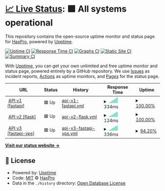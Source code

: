 # [📈 Live Status](https://demo.upptime.js.org): <!--live status--> **🟩 All systems operational**

This repository contains the open-source uptime monitor and status page for [HaxPro](https://demo.upptime.js.org), powered by [Upptime](https://github.com/upptime/upptime).

[![Uptime CI](https://github.com/haxspro/upptime/workflows/Uptime%20CI/badge.svg)](https://github.com/haxspro/upptime/actions?query=workflow%3A%22Uptime+CI%22)
[![Response Time CI](https://github.com/haxspro/upptime/workflows/Response%20Time%20CI/badge.svg)](https://github.com/haxspro/upptime/actions?query=workflow%3A%22Response+Time+CI%22)
[![Graphs CI](https://github.com/haxspro/upptime/workflows/Graphs%20CI/badge.svg)](https://github.com/haxspro/upptime/actions?query=workflow%3A%22Graphs+CI%22)
[![Static Site CI](https://github.com/haxspro/upptime/workflows/Static%20Site%20CI/badge.svg)](https://github.com/haxspro/upptime/actions?query=workflow%3A%22Static+Site+CI%22)
[![Summary CI](https://github.com/haxspro/upptime/workflows/Summary%20CI/badge.svg)](https://github.com/haxspro/upptime/actions?query=workflow%3A%22Summary+CI%22)

With [Upptime](https://upptime.js.org), you can get your own unlimited and free uptime monitor and status page, powered entirely by a GitHub repository. We use [Issues](https://github.com/haxspro/upptime/issues) as incident reports, [Actions](https://github.com/haxspro/upptime/actions) as uptime monitors, and [Pages](https://demo.upptime.js.org) for the status page.

<!--start: status pages-->
<!-- This summary is generated by Upptime (https://github.com/upptime/upptime) -->
<!-- Do not edit this manually, your changes will be overwritten -->
<!-- prettier-ignore -->
| URL | Status | History | Response Time | Uptime |
| --- | ------ | ------- | ------------- | ------ |
| <img alt="" src="https://icons.duckduckgo.com/ip3/api.pakai.eu.org.ico" height="13"> [API v1 [fastapi]](https://api.pakai.eu.org/ping) | 🟩 Up | [api-v1-fastapi.yml](https://github.com/haxspro/upptime/commits/HEAD/history/api-v1-fastapi.yml) | <details><summary><img alt="Response time graph" src="./graphs/api-v1-fastapi/response-time-week.png" height="20"> 334ms</summary><br><a href="https://uptime.pakai.eu.org/history/api-v1-fastapi"><img alt="Response time 334" src="https://img.shields.io/endpoint?url=https%3A%2F%2Fraw.githubusercontent.com%2Fhaxspro%2Fupptime%2FHEAD%2Fapi%2Fapi-v1-fastapi%2Fresponse-time.json"></a><br><a href="https://uptime.pakai.eu.org/history/api-v1-fastapi"><img alt="24-hour response time 334" src="https://img.shields.io/endpoint?url=https%3A%2F%2Fraw.githubusercontent.com%2Fhaxspro%2Fupptime%2FHEAD%2Fapi%2Fapi-v1-fastapi%2Fresponse-time-day.json"></a><br><a href="https://uptime.pakai.eu.org/history/api-v1-fastapi"><img alt="7-day response time 334" src="https://img.shields.io/endpoint?url=https%3A%2F%2Fraw.githubusercontent.com%2Fhaxspro%2Fupptime%2FHEAD%2Fapi%2Fapi-v1-fastapi%2Fresponse-time-week.json"></a><br><a href="https://uptime.pakai.eu.org/history/api-v1-fastapi"><img alt="30-day response time 334" src="https://img.shields.io/endpoint?url=https%3A%2F%2Fraw.githubusercontent.com%2Fhaxspro%2Fupptime%2FHEAD%2Fapi%2Fapi-v1-fastapi%2Fresponse-time-month.json"></a><br><a href="https://uptime.pakai.eu.org/history/api-v1-fastapi"><img alt="1-year response time 334" src="https://img.shields.io/endpoint?url=https%3A%2F%2Fraw.githubusercontent.com%2Fhaxspro%2Fupptime%2FHEAD%2Fapi%2Fapi-v1-fastapi%2Fresponse-time-year.json"></a></details> | <details><summary><a href="https://uptime.pakai.eu.org/history/api-v1-fastapi">100.00%</a></summary><a href="https://uptime.pakai.eu.org/history/api-v1-fastapi"><img alt="All-time uptime 100.00%" src="https://img.shields.io/endpoint?url=https%3A%2F%2Fraw.githubusercontent.com%2Fhaxspro%2Fupptime%2FHEAD%2Fapi%2Fapi-v1-fastapi%2Fuptime.json"></a><br><a href="https://uptime.pakai.eu.org/history/api-v1-fastapi"><img alt="24-hour uptime 100.00%" src="https://img.shields.io/endpoint?url=https%3A%2F%2Fraw.githubusercontent.com%2Fhaxspro%2Fupptime%2FHEAD%2Fapi%2Fapi-v1-fastapi%2Fuptime-day.json"></a><br><a href="https://uptime.pakai.eu.org/history/api-v1-fastapi"><img alt="7-day uptime 100.00%" src="https://img.shields.io/endpoint?url=https%3A%2F%2Fraw.githubusercontent.com%2Fhaxspro%2Fupptime%2FHEAD%2Fapi%2Fapi-v1-fastapi%2Fuptime-week.json"></a><br><a href="https://uptime.pakai.eu.org/history/api-v1-fastapi"><img alt="30-day uptime 100.00%" src="https://img.shields.io/endpoint?url=https%3A%2F%2Fraw.githubusercontent.com%2Fhaxspro%2Fupptime%2FHEAD%2Fapi%2Fapi-v1-fastapi%2Fuptime-month.json"></a><br><a href="https://uptime.pakai.eu.org/history/api-v1-fastapi"><img alt="1-year uptime 100.00%" src="https://img.shields.io/endpoint?url=https%3A%2F%2Fraw.githubusercontent.com%2Fhaxspro%2Fupptime%2FHEAD%2Fapi%2Fapi-v1-fastapi%2Fuptime-year.json"></a></details>
| <img alt="" src="https://icons.duckduckgo.com/ip3/f-api.pakai.eu.org.ico" height="13"> [API v2 [flask]](https://f-api.pakai.eu.org/ping) | 🟩 Up | [api-v2-flask.yml](https://github.com/haxspro/upptime/commits/HEAD/history/api-v2-flask.yml) | <details><summary><img alt="Response time graph" src="./graphs/api-v2-flask/response-time-week.png" height="20"> 124ms</summary><br><a href="https://uptime.pakai.eu.org/history/api-v2-flask"><img alt="Response time 124" src="https://img.shields.io/endpoint?url=https%3A%2F%2Fraw.githubusercontent.com%2Fhaxspro%2Fupptime%2FHEAD%2Fapi%2Fapi-v2-flask%2Fresponse-time.json"></a><br><a href="https://uptime.pakai.eu.org/history/api-v2-flask"><img alt="24-hour response time 124" src="https://img.shields.io/endpoint?url=https%3A%2F%2Fraw.githubusercontent.com%2Fhaxspro%2Fupptime%2FHEAD%2Fapi%2Fapi-v2-flask%2Fresponse-time-day.json"></a><br><a href="https://uptime.pakai.eu.org/history/api-v2-flask"><img alt="7-day response time 124" src="https://img.shields.io/endpoint?url=https%3A%2F%2Fraw.githubusercontent.com%2Fhaxspro%2Fupptime%2FHEAD%2Fapi%2Fapi-v2-flask%2Fresponse-time-week.json"></a><br><a href="https://uptime.pakai.eu.org/history/api-v2-flask"><img alt="30-day response time 124" src="https://img.shields.io/endpoint?url=https%3A%2F%2Fraw.githubusercontent.com%2Fhaxspro%2Fupptime%2FHEAD%2Fapi%2Fapi-v2-flask%2Fresponse-time-month.json"></a><br><a href="https://uptime.pakai.eu.org/history/api-v2-flask"><img alt="1-year response time 124" src="https://img.shields.io/endpoint?url=https%3A%2F%2Fraw.githubusercontent.com%2Fhaxspro%2Fupptime%2FHEAD%2Fapi%2Fapi-v2-flask%2Fresponse-time-year.json"></a></details> | <details><summary><a href="https://uptime.pakai.eu.org/history/api-v2-flask">100.00%</a></summary><a href="https://uptime.pakai.eu.org/history/api-v2-flask"><img alt="All-time uptime 100.00%" src="https://img.shields.io/endpoint?url=https%3A%2F%2Fraw.githubusercontent.com%2Fhaxspro%2Fupptime%2FHEAD%2Fapi%2Fapi-v2-flask%2Fuptime.json"></a><br><a href="https://uptime.pakai.eu.org/history/api-v2-flask"><img alt="24-hour uptime 100.00%" src="https://img.shields.io/endpoint?url=https%3A%2F%2Fraw.githubusercontent.com%2Fhaxspro%2Fupptime%2FHEAD%2Fapi%2Fapi-v2-flask%2Fuptime-day.json"></a><br><a href="https://uptime.pakai.eu.org/history/api-v2-flask"><img alt="7-day uptime 100.00%" src="https://img.shields.io/endpoint?url=https%3A%2F%2Fraw.githubusercontent.com%2Fhaxspro%2Fupptime%2FHEAD%2Fapi%2Fapi-v2-flask%2Fuptime-week.json"></a><br><a href="https://uptime.pakai.eu.org/history/api-v2-flask"><img alt="30-day uptime 100.00%" src="https://img.shields.io/endpoint?url=https%3A%2F%2Fraw.githubusercontent.com%2Fhaxspro%2Fupptime%2FHEAD%2Fapi%2Fapi-v2-flask%2Fuptime-month.json"></a><br><a href="https://uptime.pakai.eu.org/history/api-v2-flask"><img alt="1-year uptime 100.00%" src="https://img.shields.io/endpoint?url=https%3A%2F%2Fraw.githubusercontent.com%2Fhaxspro%2Fupptime%2FHEAD%2Fapi%2Fapi-v2-flask%2Fuptime-year.json"></a></details>
| <img alt="" src="https://icons.duckduckgo.com/ip3/api.noobzhax.com.ico" height="13"> [API v3 [fastapi-vps]](https://api.noobzhax.com/ping) | 🟩 Up | [api-v3-fastapi-vps.yml](https://github.com/haxspro/upptime/commits/HEAD/history/api-v3-fastapi-vps.yml) | <details><summary><img alt="Response time graph" src="./graphs/api-v3-fastapi-vps/response-time-week.png" height="20"> 336ms</summary><br><a href="https://uptime.pakai.eu.org/history/api-v3-fastapi-vps"><img alt="Response time 336" src="https://img.shields.io/endpoint?url=https%3A%2F%2Fraw.githubusercontent.com%2Fhaxspro%2Fupptime%2FHEAD%2Fapi%2Fapi-v3-fastapi-vps%2Fresponse-time.json"></a><br><a href="https://uptime.pakai.eu.org/history/api-v3-fastapi-vps"><img alt="24-hour response time 336" src="https://img.shields.io/endpoint?url=https%3A%2F%2Fraw.githubusercontent.com%2Fhaxspro%2Fupptime%2FHEAD%2Fapi%2Fapi-v3-fastapi-vps%2Fresponse-time-day.json"></a><br><a href="https://uptime.pakai.eu.org/history/api-v3-fastapi-vps"><img alt="7-day response time 336" src="https://img.shields.io/endpoint?url=https%3A%2F%2Fraw.githubusercontent.com%2Fhaxspro%2Fupptime%2FHEAD%2Fapi%2Fapi-v3-fastapi-vps%2Fresponse-time-week.json"></a><br><a href="https://uptime.pakai.eu.org/history/api-v3-fastapi-vps"><img alt="30-day response time 336" src="https://img.shields.io/endpoint?url=https%3A%2F%2Fraw.githubusercontent.com%2Fhaxspro%2Fupptime%2FHEAD%2Fapi%2Fapi-v3-fastapi-vps%2Fresponse-time-month.json"></a><br><a href="https://uptime.pakai.eu.org/history/api-v3-fastapi-vps"><img alt="1-year response time 336" src="https://img.shields.io/endpoint?url=https%3A%2F%2Fraw.githubusercontent.com%2Fhaxspro%2Fupptime%2FHEAD%2Fapi%2Fapi-v3-fastapi-vps%2Fresponse-time-year.json"></a></details> | <details><summary><a href="https://uptime.pakai.eu.org/history/api-v3-fastapi-vps">94.20%</a></summary><a href="https://uptime.pakai.eu.org/history/api-v3-fastapi-vps"><img alt="All-time uptime 94.20%" src="https://img.shields.io/endpoint?url=https%3A%2F%2Fraw.githubusercontent.com%2Fhaxspro%2Fupptime%2FHEAD%2Fapi%2Fapi-v3-fastapi-vps%2Fuptime.json"></a><br><a href="https://uptime.pakai.eu.org/history/api-v3-fastapi-vps"><img alt="24-hour uptime 94.20%" src="https://img.shields.io/endpoint?url=https%3A%2F%2Fraw.githubusercontent.com%2Fhaxspro%2Fupptime%2FHEAD%2Fapi%2Fapi-v3-fastapi-vps%2Fuptime-day.json"></a><br><a href="https://uptime.pakai.eu.org/history/api-v3-fastapi-vps"><img alt="7-day uptime 94.20%" src="https://img.shields.io/endpoint?url=https%3A%2F%2Fraw.githubusercontent.com%2Fhaxspro%2Fupptime%2FHEAD%2Fapi%2Fapi-v3-fastapi-vps%2Fuptime-week.json"></a><br><a href="https://uptime.pakai.eu.org/history/api-v3-fastapi-vps"><img alt="30-day uptime 94.20%" src="https://img.shields.io/endpoint?url=https%3A%2F%2Fraw.githubusercontent.com%2Fhaxspro%2Fupptime%2FHEAD%2Fapi%2Fapi-v3-fastapi-vps%2Fuptime-month.json"></a><br><a href="https://uptime.pakai.eu.org/history/api-v3-fastapi-vps"><img alt="1-year uptime 94.20%" src="https://img.shields.io/endpoint?url=https%3A%2F%2Fraw.githubusercontent.com%2Fhaxspro%2Fupptime%2FHEAD%2Fapi%2Fapi-v3-fastapi-vps%2Fuptime-year.json"></a></details>

<!--end: status pages-->

[**Visit our status website →**](https://demo.upptime.js.org)

## 📄 License

- Powered by: [Upptime](https://github.com/upptime/upptime)
- Code: [MIT](./LICENSE) © [HaxPro](https://demo.upptime.js.org)
- Data in the `./history` directory: [Open Database License](https://opendatacommons.org/licenses/odbl/1-0/)
